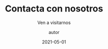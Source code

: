 ---
layout: _contacta
permalink: /contacta/

title: Contacta con nosotros
subtitle: Ven a visitarnos
image: /assets/static/images/7.webp
author: autor
date: 2021-05-01
tags: ["page"]
imageAlt: Contacta
descripcion: Contacta con design systems.com
---
